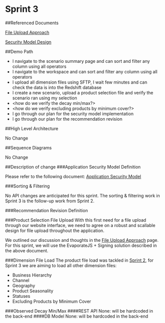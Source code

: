 # Sprint 3
##Referenced Documents

[File Upload Approach](005.file_upload_approach.MD)

[Security Model Design](006.security_model_design.MD)

##Demo Path

* I navigate to the scenario summary page and can sort and filter any column using all operators
* I navigate to the workspace and can sort and filter any column using all operators
* I upload all dimension files using SFTP, I wait few minutes and can check the data is into the Redshift database
* I create a new scenario, upload a product selection file and verify the scenario ran using my selection
* \<how do we verify the decay min/max?>
* \<how do we verify excluding products by minimum cover?>
* I go through our plan for the security model implementation
* I go through our plan for the recommendation revision

##High Level Architecture

No Change

##Sequence Diagrams

No Change

##Description of change
###Application Security Model Definition

Please refer to the following document: [Application Security Model](006.security_model_design.jpg)

###Sorting & Filtering

No API changes are anticipated for this sprint. The sorting & filtering work in Sprint 3 is the follow-up work from Sprint 2.

###Recommendation Revision Definition


###Product Selection File Upload
With this first need for a file upload through our website interface, we need to agree on a robust and scallable design for file upload throughout the application.

We outlined our discussion and thoughts in the [File Upload Approach](005.file_upload_approach.MD) page.
For this sprint, we will use the EvaporateJS + Signing solution described in the above document.

###Dimension File Load
The product file load was tackled in [Sprint 2](003.sprint_2.MD), for Sprint 3 we are aiming to load all other dimension files:

* Business Hierarchy
* Channel
* Geography
* Product Seasonality
* Statuses
* Excluding Products by Minimum Cover

###Observed Decay Min/Max
####REST API
None: will be hardcoded in the back-end
####DB Model
None: will be hardcoded in the back-end